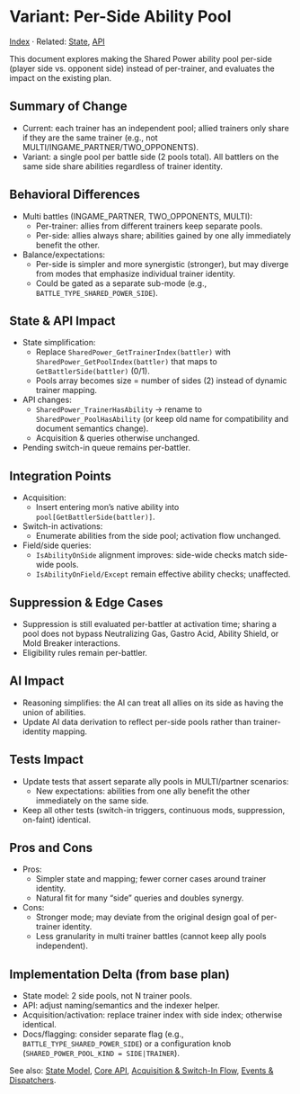 # Variant: Per-Side Ability Pool

[Index](./README.md) · Related: [State](./state.md), [API](./api.md)

This document explores making the Shared Power ability pool per-side (player side vs. opponent side) instead of per-trainer, and evaluates the impact on the existing plan.

## Summary of Change

- Current: each trainer has an independent pool; allied trainers only share if they are the same trainer (e.g., not MULTI/INGAME_PARTNER/TWO_OPPONENTS).
- Variant: a single pool per battle side (2 pools total). All battlers on the same side share abilities regardless of trainer identity.

## Behavioral Differences

- Multi battles (INGAME_PARTNER, TWO_OPPONENTS, MULTI):
  - Per-trainer: allies from different trainers keep separate pools.
  - Per-side: allies always share; abilities gained by one ally immediately benefit the other.
- Balance/expectations:
  - Per-side is simpler and more synergistic (stronger), but may diverge from modes that emphasize individual trainer identity.
  - Could be gated as a separate sub-mode (e.g., `BATTLE_TYPE_SHARED_POWER_SIDE`).

## State & API Impact

- State simplification:
  - Replace `SharedPower_GetTrainerIndex(battler)` with `SharedPower_GetPoolIndex(battler)` that maps to `GetBattlerSide(battler)` (0/1).
  - Pools array becomes size = number of sides (2) instead of dynamic trainer mapping.
- API changes:
  - `SharedPower_TrainerHasAbility` → rename to `SharedPower_PoolHasAbility` (or keep old name for compatibility and document semantics change).
  - Acquisition & queries otherwise unchanged.
- Pending switch-in queue remains per-battler.

## Integration Points

- Acquisition:
  - Insert entering mon’s native ability into `pool[GetBattlerSide(battler)]`.
- Switch-in activations:
  - Enumerate abilities from the side pool; activation flow unchanged.
- Field/side queries:
  - `IsAbilityOnSide` alignment improves: side-wide checks match side-wide pools.
  - `IsAbilityOnField/Except` remain effective ability checks; unaffected.

## Suppression & Edge Cases

- Suppression is still evaluated per-battler at activation time; sharing a pool does not bypass Neutralizing Gas, Gastro Acid, Ability Shield, or Mold Breaker interactions.
- Eligibility rules remain per-battler.

## AI Impact

- Reasoning simplifies: the AI can treat all allies on its side as having the union of abilities.
- Update AI data derivation to reflect per-side pools rather than trainer-identity mapping.

## Tests Impact

- Update tests that assert separate ally pools in MULTI/partner scenarios:
  - New expectations: abilities from one ally benefit the other immediately on the same side.
- Keep all other tests (switch-in triggers, continuous mods, suppression, on-faint) identical.

## Pros and Cons

- Pros:
  - Simpler state and mapping; fewer corner cases around trainer identity.
  - Natural fit for many “side” queries and doubles synergy.
- Cons:
  - Stronger mode; may deviate from the original design goal of per-trainer identity.
  - Less granularity in multi trainer battles (cannot keep ally pools independent).

## Implementation Delta (from base plan)

- State model: 2 side pools, not N trainer pools.
- API: adjust naming/semantics and the indexer helper.
- Acquisition/activation: replace trainer index with side index; otherwise identical.
- Docs/flagging: consider separate flag (e.g., `BATTLE_TYPE_SHARED_POWER_SIDE`) or a configuration knob (`SHARED_POWER_POOL_KIND = SIDE|TRAINER`).

See also: [State Model](./state.md), [Core API](./api.md), [Acquisition & Switch-In Flow](./acquisition_switchin.md), [Events & Dispatchers](./events.md).

